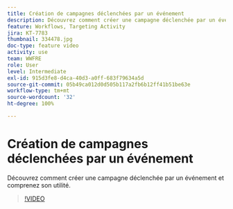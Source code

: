```yaml
---
title: Création de campagnes déclenchées par un événement
description: Découvrez comment créer une campagne déclenchée par un événement et comprenez son utilité.
feature: Workflows, Targeting Activity
jira: KT-7783
thumbnail: 334478.jpg
doc-type: feature video
activity: use
team: WWFRE
role: User
level: Intermediate
exl-id: 915d3fe8-d4ca-40d3-a0ff-683f79634a5d
source-git-commit: 05b49ca012d0d505b117a2fb6b12ff41b51be63e
workflow-type: tm+mt
source-wordcount: '32'
ht-degree: 100%

---
```


# Création de campagnes déclenchées par un événement

Découvrez comment créer une campagne déclenchée par un événement et comprenez son utilité.

>[!VIDEO](https://video.tv.adobe.com/v/334478?quality=12&learn=on)

